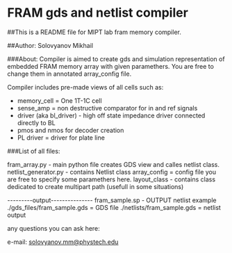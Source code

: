 # FRAM gds and netlist compiler

##This is a README file for MIPT lab fram memory compiler.

##Author: Solovyanov Mikhail

###About:
Compiler is aimed to create gds and simulation representation of embedded FRAM memory array with given paramethers. You are free to change them in annotated array_config file.

Compiler includes pre-made views of all cells such as:

- memory_cell = One 1T-1C cell
- sense_amp = non destructive comparator for in and ref signals
- driver (aka bl_driver) - high off state  impedance  driver connected directly to BL
- pmos and nmos for decoder creation
- PL driver = driver for plate line



###List of all files:

fram_array.py - main python file creates GDS view and calles netlist class.
netlist_generator.py - contains Netlist class
array_config = config file you are free to specify some paramethers here.
layout_class - contains class dedicated to create multipart path (usefull in some situations)


---------output---------------
fram_sample.sp - OUTPUT netlist example
./gds_files/fram_sample.gds = GDS file
./netlists/fram_sample.gds = netlist output

any questions you can ask here:

e-mail: solovyanov.mm@phystech.edu

